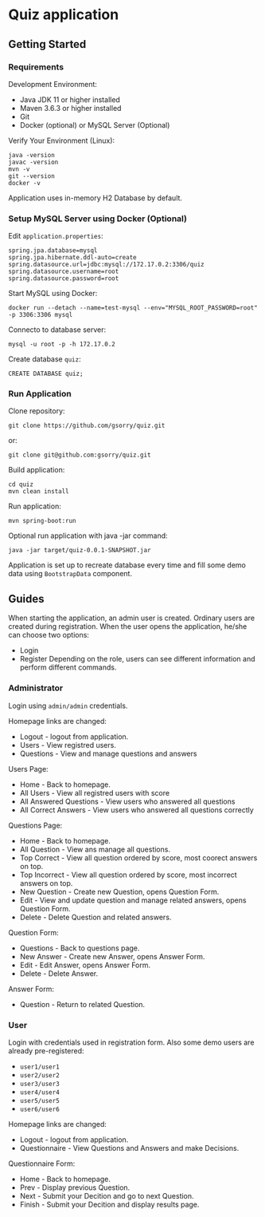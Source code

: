 # Quiz application

## Getting Started

### Requirements

Development Environment:
- Java JDK 11 or higher installed
- Maven 3.6.3 or higher installed
- Git
- Docker (optional) or MySQL Server (Optional)

Verify Your Environment (Linux):
```shell
java -version
javac -version
mvn -v
git --version
docker -v
```

Application uses in-memory H2 Database by default.

### Setup MySQL Server using Docker (Optional)

Edit `application.properties`:
```properties
spring.jpa.database=mysql
spring.jpa.hibernate.ddl-auto=create
spring.datasource.url=jdbc:mysql://172.17.0.2:3306/quiz
spring.datasource.username=root
spring.datasource.password=root
```

Start MySQL using Docker:
```shell
docker run --detach --name=test-mysql --env="MYSQL_ROOT_PASSWORD=root" -p 3306:3306 mysql
```

Connecto to database server:
```shell
mysql -u root -p -h 172.17.0.2
```

Create database `quiz`:
```shell
CREATE DATABASE quiz;
```

### Run Application

Clone repository:
```shell
git clone https://github.com/gsorry/quiz.git
```
or:
```shell
git clone git@github.com:gsorry/quiz.git
```

Build application:
```shell
cd quiz
mvn clean install
```

Run application:
```shell
mvn spring-boot:run
```

Optional run application with java -jar command:
```shell
java -jar target/quiz-0.0.1-SNAPSHOT.jar
```

Application is set up to recreate database every time and fill some demo data using `BootstrapData` component.

## Guides

When starting the application, an admin user is created.
Ordinary users are created during registration.
When the user opens the application, he/she can choose two options:
- Login
- Register
Depending on the role, users can see different information and perform different commands.

### Administrator

Login using `admin/admin` credentials.

Homepage links are changed:
- Logout - logout from application.
- Users - View registred users.
- Questions - View and manage questions and answers

Users Page:
- Home - Back to homepage.
- All Users - View all registred users with score
- All Answered Questions - View users who answered all questions
- All Correct Answers - View users who answered all questions correctly

Questions Page:
- Home - Back to homepage.
- All Question - View ans manage all questions.
- Top Correct - View all question ordered by score, most coorect answers on top.
- Top Incorrect - View all question ordered by score, most incorrect answers on top.
- New Question - Create new Question, opens Question Form.
- Edit - View and update question and manage related answers, opens Question Form.
- Delete - Delete Question and related answers.

Question Form:
- Questions - Back to questions page.
- New Answer - Create new Answer, opens Answer Form.
- Edit - Edit Answer, opens Answer Form.
- Delete - Delete Answer.

Answer Form:
- Question - Return to related Question.

### User

Login with credentials used in registration form.  Also some demo users are already pre-registered:
- `user1/user1`
- `user2/user2`
- `user3/user3`
- `user4/user4`
- `user5/user5`
- `user6/user6`

Homepage links are changed:
- Logout - logout from application.
- Questionnaire - View Questions and Answers and make Decisions.

Questionnaire Form:
- Home - Back to homepage.
- Prev - Display previous Question.
- Next - Submit your Decition and go to next Question.
- Finish - Submit your Decition and display results page.
